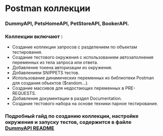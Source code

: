 # Postman коллекции

### DummyAPI, PetsHomeAPI, PetStoreAPI, BookerAPI.

### Коллекции включают : 
- Создание коллекции запросов с разделением по объектам тестирования.
- Создание тестового окружения с использованием автозаполнения переменных из тела запроса или ответа.
- Добавление токена авторизации из окружения.
- Добавлением SNIPPETS тестов.
- Использование динамических переменных из библиотеки Postman для создания объектов ($random...).
- Создание массивов для недостающих переменных в PRE-REQUESTS.
- Добавление документации в раздел Documentation.
- Создание тестового набора на основе техники парное тестирование.

### Подробный гайд по созданию коллекции, настройке окружения и запуску тестов, содержится в файле [DummyAPI README](https://github.com/egorsoroka8/postman/blob/main/dummyAPI/readme.md)
